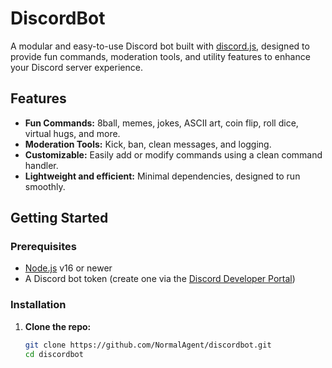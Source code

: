 # DiscordBot

A modular and easy-to-use Discord bot built with [discord.js](https://discord.js.org/), designed to provide fun commands, moderation tools, and utility features to enhance your Discord server experience.

## Features

- **Fun Commands:** 8ball, memes, jokes, ASCII art, coin flip, roll dice, virtual hugs, and more.
- **Moderation Tools:** Kick, ban, clean messages, and logging.
- **Customizable:** Easily add or modify commands using a clean command handler.
- **Lightweight and efficient:** Minimal dependencies, designed to run smoothly.

## Getting Started

### Prerequisites

- [Node.js](https://nodejs.org/) v16 or newer
- A Discord bot token (create one via the [Discord Developer Portal](https://discord.com/developers/applications))

### Installation

1. **Clone the repo:**

   ```bash
   git clone https://github.com/NormalAgent/discordbot.git
   cd discordbot
